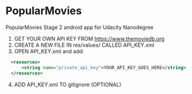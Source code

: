 # PopularMovies
PopularMovies Stage 2 android app for Udacity Nanodegree

1. GET YOUR OWN API KEY FROM https://www.themoviedb.org
2. CREATE A NEW FILE IN res/values/ CALLED API_KEY.xml
3. OPEN API_KEY.xml and add:

```xml
  <resources>
      <string name="private_api_key">YOUR_API_KEY_GOES_HERE</string>
  </resources>
```
4. ADD API_KEY.xml TO gitignore (OPTIONAL)
